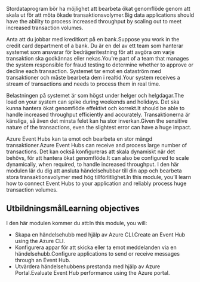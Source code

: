 <span data-ttu-id="9f819-101">Stordataprogram bör ha möjlighet att bearbeta ökat genomflöde genom att skala ut för att möta ökade transaktionsvolymer.</span><span class="sxs-lookup"><span data-stu-id="9f819-101">Big data applications should have the ability to process increased throughput by scaling out to meet increased transaction volumes.</span></span>

<span data-ttu-id="9f819-102">Anta att du jobbar med kreditkort på en bank.</span><span class="sxs-lookup"><span data-stu-id="9f819-102">Suppose you work in the credit card department of a bank.</span></span> <span data-ttu-id="9f819-103">Du är en del av ett team som hanterar systemet som ansvarar för bedrägeritestning för att avgöra om varje transaktion ska godkännas eller nekas.</span><span class="sxs-lookup"><span data-stu-id="9f819-103">You're part of a team that manages the system responsible for fraud testing to determine whether to approve or decline each transaction.</span></span> <span data-ttu-id="9f819-104">Systemet tar emot en dataström med transaktioner och måste bearbeta dem i realtid.</span><span class="sxs-lookup"><span data-stu-id="9f819-104">Your system receives a stream of transactions and needs to process them in real time.</span></span>

<span data-ttu-id="9f819-105">Belastningen på systemet är som högst under helger och helgdagar.</span><span class="sxs-lookup"><span data-stu-id="9f819-105">The load on your system can spike during weekends and holidays.</span></span> <span data-ttu-id="9f819-106">Det ska kunna hantera ökat genomflöde effektivt och korrekt.</span><span class="sxs-lookup"><span data-stu-id="9f819-106">It should be able to handle increased throughput efficiently and accurately.</span></span> <span data-ttu-id="9f819-107">Transaktionerna är känsliga, så även det minsta felet kan ha stor inverkan.</span><span class="sxs-lookup"><span data-stu-id="9f819-107">Given the sensitive nature of the transactions, even the slightest error can have a huge impact.</span></span>

<span data-ttu-id="9f819-108">Azure Event Hubs kan ta emot och bearbeta en stor mängd transaktioner.</span><span class="sxs-lookup"><span data-stu-id="9f819-108">Azure Event Hubs can receive and process large number of transactions.</span></span> <span data-ttu-id="9f819-109">Det kan också konfigureras att skala dynamiskt när det behövs, för att hantera ökat genomflöde.</span><span class="sxs-lookup"><span data-stu-id="9f819-109">It can also be configured to scale dynamically, when required, to handle increased throughput.</span></span>
<span data-ttu-id="9f819-110">I den här modulen lär du dig att ansluta händelsehubbar till din app och bearbeta stora transaktionsvolymer med hög tillförlitlighet.</span><span class="sxs-lookup"><span data-stu-id="9f819-110">In this module, you’ll learn how to connect Event Hubs to your application and reliably process huge transaction volumes.</span></span>

## <a name="learning-objectives"></a><span data-ttu-id="9f819-111">Utbildningsmål</span><span class="sxs-lookup"><span data-stu-id="9f819-111">Learning objectives</span></span>

<span data-ttu-id="9f819-112">I den här modulen kommer du att:</span><span class="sxs-lookup"><span data-stu-id="9f819-112">In this module, you will:</span></span>

- <span data-ttu-id="9f819-113">Skapa en händelsehubb med hjälp av Azure CLI.</span><span class="sxs-lookup"><span data-stu-id="9f819-113">Create an Event Hub using the Azure CLI.</span></span>
- <span data-ttu-id="9f819-114">Konfigurera appar för att skicka eller ta emot meddelanden via en händelsehubb.</span><span class="sxs-lookup"><span data-stu-id="9f819-114">Configure applications to send or receive messages through an Event Hub.</span></span>
- <span data-ttu-id="9f819-115">Utvärdera händelsehubbens prestanda med hjälp av Azure Portal.</span><span class="sxs-lookup"><span data-stu-id="9f819-115">Evaluate Event Hub performance using the Azure portal.</span></span>